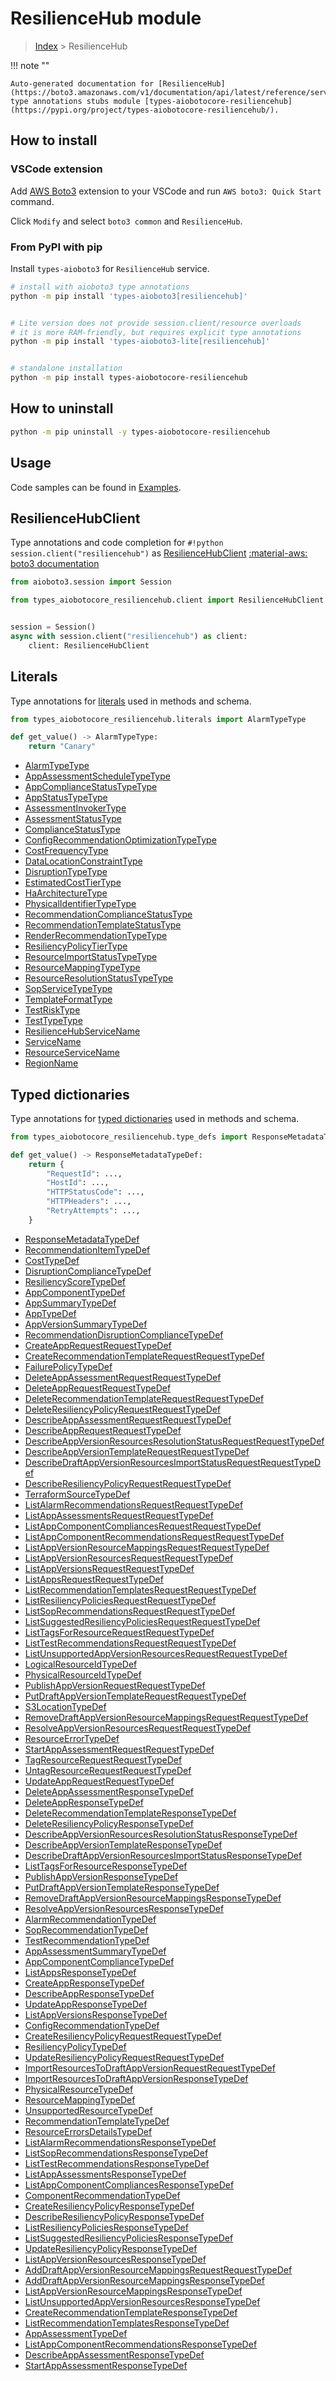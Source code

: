 # ResilienceHub module

> [Index](../README.md) > ResilienceHub


!!! note ""

    Auto-generated documentation for [ResilienceHub](https://boto3.amazonaws.com/v1/documentation/api/latest/reference/services/resiliencehub.html#ResilienceHub)
    type annotations stubs module [types-aiobotocore-resiliencehub](https://pypi.org/project/types-aiobotocore-resiliencehub/).

## How to install

### VSCode extension

Add [AWS Boto3](https://marketplace.visualstudio.com/items?itemName=Boto3typed.boto3-ide)
extension to your VSCode and run `AWS boto3: Quick Start` command.

Click `Modify` and select `boto3 common` and `ResilienceHub`.

### From PyPI with pip

Install `types-aioboto3` for `ResilienceHub` service.

```bash
# install with aioboto3 type annotations
python -m pip install 'types-aioboto3[resiliencehub]'


# Lite version does not provide session.client/resource overloads
# it is more RAM-friendly, but requires explicit type annotations
python -m pip install 'types-aioboto3-lite[resiliencehub]'


# standalone installation
python -m pip install types-aiobotocore-resiliencehub
```



## How to uninstall

```bash
python -m pip uninstall -y types-aiobotocore-resiliencehub
```

## Usage

Code samples can be found in [Examples](./usage.md).

## ResilienceHubClient

Type annotations and code completion for  `#!python session.client("resiliencehub")` as [ResilienceHubClient](./client.md)
[:material-aws: boto3 documentation](https://boto3.amazonaws.com/v1/documentation/api/latest/reference/services/resiliencehub.html#ResilienceHub.Client)

```python title="Usage example"
from aioboto3.session import Session

from types_aiobotocore_resiliencehub.client import ResilienceHubClient


session = Session()
async with session.client("resiliencehub") as client:
    client: ResilienceHubClient
```








## Literals

Type annotations for [literals](./literals.md) used in methods and schema.

```python title="Usage example"
from types_aiobotocore_resiliencehub.literals import AlarmTypeType

def get_value() -> AlarmTypeType:
    return "Canary"
```

- [AlarmTypeType](./literals.md#alarmtypetype)
- [AppAssessmentScheduleTypeType](./literals.md#appassessmentscheduletypetype)
- [AppComplianceStatusTypeType](./literals.md#appcompliancestatustypetype)
- [AppStatusTypeType](./literals.md#appstatustypetype)
- [AssessmentInvokerType](./literals.md#assessmentinvokertype)
- [AssessmentStatusType](./literals.md#assessmentstatustype)
- [ComplianceStatusType](./literals.md#compliancestatustype)
- [ConfigRecommendationOptimizationTypeType](./literals.md#configrecommendationoptimizationtypetype)
- [CostFrequencyType](./literals.md#costfrequencytype)
- [DataLocationConstraintType](./literals.md#datalocationconstrainttype)
- [DisruptionTypeType](./literals.md#disruptiontypetype)
- [EstimatedCostTierType](./literals.md#estimatedcosttiertype)
- [HaArchitectureType](./literals.md#haarchitecturetype)
- [PhysicalIdentifierTypeType](./literals.md#physicalidentifiertypetype)
- [RecommendationComplianceStatusType](./literals.md#recommendationcompliancestatustype)
- [RecommendationTemplateStatusType](./literals.md#recommendationtemplatestatustype)
- [RenderRecommendationTypeType](./literals.md#renderrecommendationtypetype)
- [ResiliencyPolicyTierType](./literals.md#resiliencypolicytiertype)
- [ResourceImportStatusTypeType](./literals.md#resourceimportstatustypetype)
- [ResourceMappingTypeType](./literals.md#resourcemappingtypetype)
- [ResourceResolutionStatusTypeType](./literals.md#resourceresolutionstatustypetype)
- [SopServiceTypeType](./literals.md#sopservicetypetype)
- [TemplateFormatType](./literals.md#templateformattype)
- [TestRiskType](./literals.md#testrisktype)
- [TestTypeType](./literals.md#testtypetype)
- [ResilienceHubServiceName](./literals.md#resiliencehubservicename)
- [ServiceName](./literals.md#servicename)
- [ResourceServiceName](./literals.md#resourceservicename)
- [RegionName](./literals.md#regionname)




## Typed dictionaries

Type annotations for [typed dictionaries](./type_defs.md) used in methods and schema.

```python title="Usage example"
from types_aiobotocore_resiliencehub.type_defs import ResponseMetadataTypeDef

def get_value() -> ResponseMetadataTypeDef:
    return {
        "RequestId": ...,
        "HostId": ...,
        "HTTPStatusCode": ...,
        "HTTPHeaders": ...,
        "RetryAttempts": ...,
    }
```

- [ResponseMetadataTypeDef](./type_defs.md#responsemetadatatypedef)
- [RecommendationItemTypeDef](./type_defs.md#recommendationitemtypedef)
- [CostTypeDef](./type_defs.md#costtypedef)
- [DisruptionComplianceTypeDef](./type_defs.md#disruptioncompliancetypedef)
- [ResiliencyScoreTypeDef](./type_defs.md#resiliencyscoretypedef)
- [AppComponentTypeDef](./type_defs.md#appcomponenttypedef)
- [AppSummaryTypeDef](./type_defs.md#appsummarytypedef)
- [AppTypeDef](./type_defs.md#apptypedef)
- [AppVersionSummaryTypeDef](./type_defs.md#appversionsummarytypedef)
- [RecommendationDisruptionComplianceTypeDef](./type_defs.md#recommendationdisruptioncompliancetypedef)
- [CreateAppRequestRequestTypeDef](./type_defs.md#createapprequestrequesttypedef)
- [CreateRecommendationTemplateRequestRequestTypeDef](./type_defs.md#createrecommendationtemplaterequestrequesttypedef)
- [FailurePolicyTypeDef](./type_defs.md#failurepolicytypedef)
- [DeleteAppAssessmentRequestRequestTypeDef](./type_defs.md#deleteappassessmentrequestrequesttypedef)
- [DeleteAppRequestRequestTypeDef](./type_defs.md#deleteapprequestrequesttypedef)
- [DeleteRecommendationTemplateRequestRequestTypeDef](./type_defs.md#deleterecommendationtemplaterequestrequesttypedef)
- [DeleteResiliencyPolicyRequestRequestTypeDef](./type_defs.md#deleteresiliencypolicyrequestrequesttypedef)
- [DescribeAppAssessmentRequestRequestTypeDef](./type_defs.md#describeappassessmentrequestrequesttypedef)
- [DescribeAppRequestRequestTypeDef](./type_defs.md#describeapprequestrequesttypedef)
- [DescribeAppVersionResourcesResolutionStatusRequestRequestTypeDef](./type_defs.md#describeappversionresourcesresolutionstatusrequestrequesttypedef)
- [DescribeAppVersionTemplateRequestRequestTypeDef](./type_defs.md#describeappversiontemplaterequestrequesttypedef)
- [DescribeDraftAppVersionResourcesImportStatusRequestRequestTypeDef](./type_defs.md#describedraftappversionresourcesimportstatusrequestrequesttypedef)
- [DescribeResiliencyPolicyRequestRequestTypeDef](./type_defs.md#describeresiliencypolicyrequestrequesttypedef)
- [TerraformSourceTypeDef](./type_defs.md#terraformsourcetypedef)
- [ListAlarmRecommendationsRequestRequestTypeDef](./type_defs.md#listalarmrecommendationsrequestrequesttypedef)
- [ListAppAssessmentsRequestRequestTypeDef](./type_defs.md#listappassessmentsrequestrequesttypedef)
- [ListAppComponentCompliancesRequestRequestTypeDef](./type_defs.md#listappcomponentcompliancesrequestrequesttypedef)
- [ListAppComponentRecommendationsRequestRequestTypeDef](./type_defs.md#listappcomponentrecommendationsrequestrequesttypedef)
- [ListAppVersionResourceMappingsRequestRequestTypeDef](./type_defs.md#listappversionresourcemappingsrequestrequesttypedef)
- [ListAppVersionResourcesRequestRequestTypeDef](./type_defs.md#listappversionresourcesrequestrequesttypedef)
- [ListAppVersionsRequestRequestTypeDef](./type_defs.md#listappversionsrequestrequesttypedef)
- [ListAppsRequestRequestTypeDef](./type_defs.md#listappsrequestrequesttypedef)
- [ListRecommendationTemplatesRequestRequestTypeDef](./type_defs.md#listrecommendationtemplatesrequestrequesttypedef)
- [ListResiliencyPoliciesRequestRequestTypeDef](./type_defs.md#listresiliencypoliciesrequestrequesttypedef)
- [ListSopRecommendationsRequestRequestTypeDef](./type_defs.md#listsoprecommendationsrequestrequesttypedef)
- [ListSuggestedResiliencyPoliciesRequestRequestTypeDef](./type_defs.md#listsuggestedresiliencypoliciesrequestrequesttypedef)
- [ListTagsForResourceRequestRequestTypeDef](./type_defs.md#listtagsforresourcerequestrequesttypedef)
- [ListTestRecommendationsRequestRequestTypeDef](./type_defs.md#listtestrecommendationsrequestrequesttypedef)
- [ListUnsupportedAppVersionResourcesRequestRequestTypeDef](./type_defs.md#listunsupportedappversionresourcesrequestrequesttypedef)
- [LogicalResourceIdTypeDef](./type_defs.md#logicalresourceidtypedef)
- [PhysicalResourceIdTypeDef](./type_defs.md#physicalresourceidtypedef)
- [PublishAppVersionRequestRequestTypeDef](./type_defs.md#publishappversionrequestrequesttypedef)
- [PutDraftAppVersionTemplateRequestRequestTypeDef](./type_defs.md#putdraftappversiontemplaterequestrequesttypedef)
- [S3LocationTypeDef](./type_defs.md#s3locationtypedef)
- [RemoveDraftAppVersionResourceMappingsRequestRequestTypeDef](./type_defs.md#removedraftappversionresourcemappingsrequestrequesttypedef)
- [ResolveAppVersionResourcesRequestRequestTypeDef](./type_defs.md#resolveappversionresourcesrequestrequesttypedef)
- [ResourceErrorTypeDef](./type_defs.md#resourceerrortypedef)
- [StartAppAssessmentRequestRequestTypeDef](./type_defs.md#startappassessmentrequestrequesttypedef)
- [TagResourceRequestRequestTypeDef](./type_defs.md#tagresourcerequestrequesttypedef)
- [UntagResourceRequestRequestTypeDef](./type_defs.md#untagresourcerequestrequesttypedef)
- [UpdateAppRequestRequestTypeDef](./type_defs.md#updateapprequestrequesttypedef)
- [DeleteAppAssessmentResponseTypeDef](./type_defs.md#deleteappassessmentresponsetypedef)
- [DeleteAppResponseTypeDef](./type_defs.md#deleteappresponsetypedef)
- [DeleteRecommendationTemplateResponseTypeDef](./type_defs.md#deleterecommendationtemplateresponsetypedef)
- [DeleteResiliencyPolicyResponseTypeDef](./type_defs.md#deleteresiliencypolicyresponsetypedef)
- [DescribeAppVersionResourcesResolutionStatusResponseTypeDef](./type_defs.md#describeappversionresourcesresolutionstatusresponsetypedef)
- [DescribeAppVersionTemplateResponseTypeDef](./type_defs.md#describeappversiontemplateresponsetypedef)
- [DescribeDraftAppVersionResourcesImportStatusResponseTypeDef](./type_defs.md#describedraftappversionresourcesimportstatusresponsetypedef)
- [ListTagsForResourceResponseTypeDef](./type_defs.md#listtagsforresourceresponsetypedef)
- [PublishAppVersionResponseTypeDef](./type_defs.md#publishappversionresponsetypedef)
- [PutDraftAppVersionTemplateResponseTypeDef](./type_defs.md#putdraftappversiontemplateresponsetypedef)
- [RemoveDraftAppVersionResourceMappingsResponseTypeDef](./type_defs.md#removedraftappversionresourcemappingsresponsetypedef)
- [ResolveAppVersionResourcesResponseTypeDef](./type_defs.md#resolveappversionresourcesresponsetypedef)
- [AlarmRecommendationTypeDef](./type_defs.md#alarmrecommendationtypedef)
- [SopRecommendationTypeDef](./type_defs.md#soprecommendationtypedef)
- [TestRecommendationTypeDef](./type_defs.md#testrecommendationtypedef)
- [AppAssessmentSummaryTypeDef](./type_defs.md#appassessmentsummarytypedef)
- [AppComponentComplianceTypeDef](./type_defs.md#appcomponentcompliancetypedef)
- [ListAppsResponseTypeDef](./type_defs.md#listappsresponsetypedef)
- [CreateAppResponseTypeDef](./type_defs.md#createappresponsetypedef)
- [DescribeAppResponseTypeDef](./type_defs.md#describeappresponsetypedef)
- [UpdateAppResponseTypeDef](./type_defs.md#updateappresponsetypedef)
- [ListAppVersionsResponseTypeDef](./type_defs.md#listappversionsresponsetypedef)
- [ConfigRecommendationTypeDef](./type_defs.md#configrecommendationtypedef)
- [CreateResiliencyPolicyRequestRequestTypeDef](./type_defs.md#createresiliencypolicyrequestrequesttypedef)
- [ResiliencyPolicyTypeDef](./type_defs.md#resiliencypolicytypedef)
- [UpdateResiliencyPolicyRequestRequestTypeDef](./type_defs.md#updateresiliencypolicyrequestrequesttypedef)
- [ImportResourcesToDraftAppVersionRequestRequestTypeDef](./type_defs.md#importresourcestodraftappversionrequestrequesttypedef)
- [ImportResourcesToDraftAppVersionResponseTypeDef](./type_defs.md#importresourcestodraftappversionresponsetypedef)
- [PhysicalResourceTypeDef](./type_defs.md#physicalresourcetypedef)
- [ResourceMappingTypeDef](./type_defs.md#resourcemappingtypedef)
- [UnsupportedResourceTypeDef](./type_defs.md#unsupportedresourcetypedef)
- [RecommendationTemplateTypeDef](./type_defs.md#recommendationtemplatetypedef)
- [ResourceErrorsDetailsTypeDef](./type_defs.md#resourceerrorsdetailstypedef)
- [ListAlarmRecommendationsResponseTypeDef](./type_defs.md#listalarmrecommendationsresponsetypedef)
- [ListSopRecommendationsResponseTypeDef](./type_defs.md#listsoprecommendationsresponsetypedef)
- [ListTestRecommendationsResponseTypeDef](./type_defs.md#listtestrecommendationsresponsetypedef)
- [ListAppAssessmentsResponseTypeDef](./type_defs.md#listappassessmentsresponsetypedef)
- [ListAppComponentCompliancesResponseTypeDef](./type_defs.md#listappcomponentcompliancesresponsetypedef)
- [ComponentRecommendationTypeDef](./type_defs.md#componentrecommendationtypedef)
- [CreateResiliencyPolicyResponseTypeDef](./type_defs.md#createresiliencypolicyresponsetypedef)
- [DescribeResiliencyPolicyResponseTypeDef](./type_defs.md#describeresiliencypolicyresponsetypedef)
- [ListResiliencyPoliciesResponseTypeDef](./type_defs.md#listresiliencypoliciesresponsetypedef)
- [ListSuggestedResiliencyPoliciesResponseTypeDef](./type_defs.md#listsuggestedresiliencypoliciesresponsetypedef)
- [UpdateResiliencyPolicyResponseTypeDef](./type_defs.md#updateresiliencypolicyresponsetypedef)
- [ListAppVersionResourcesResponseTypeDef](./type_defs.md#listappversionresourcesresponsetypedef)
- [AddDraftAppVersionResourceMappingsRequestRequestTypeDef](./type_defs.md#adddraftappversionresourcemappingsrequestrequesttypedef)
- [AddDraftAppVersionResourceMappingsResponseTypeDef](./type_defs.md#adddraftappversionresourcemappingsresponsetypedef)
- [ListAppVersionResourceMappingsResponseTypeDef](./type_defs.md#listappversionresourcemappingsresponsetypedef)
- [ListUnsupportedAppVersionResourcesResponseTypeDef](./type_defs.md#listunsupportedappversionresourcesresponsetypedef)
- [CreateRecommendationTemplateResponseTypeDef](./type_defs.md#createrecommendationtemplateresponsetypedef)
- [ListRecommendationTemplatesResponseTypeDef](./type_defs.md#listrecommendationtemplatesresponsetypedef)
- [AppAssessmentTypeDef](./type_defs.md#appassessmenttypedef)
- [ListAppComponentRecommendationsResponseTypeDef](./type_defs.md#listappcomponentrecommendationsresponsetypedef)
- [DescribeAppAssessmentResponseTypeDef](./type_defs.md#describeappassessmentresponsetypedef)
- [StartAppAssessmentResponseTypeDef](./type_defs.md#startappassessmentresponsetypedef)

